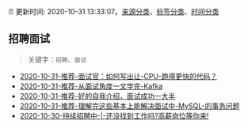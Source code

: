 :alarm_clock: 更新时间: 2020-10-31 13:33:07。[来源分类](../README.md)、[标签分类](../TAGS.md)、[时间分类](../TIMELINE.md)

## 招聘面试


> 关键字：`招聘`、`面试`



- [2020-10-31-推荐-面试官：如何写出让-CPU-跑得更快的代码？](https://toutiao.io/k/l6chi61) 
- [2020-10-31-推荐-从面试角度一文学完-Kafka](https://toutiao.io/k/ugyvu7i) 
- [2020-10-31-推荐-好的自我介绍，面试成功一大半](https://toutiao.io/k/lpyu6km) 
- [2020-10-31-推荐-理解完这些基本上能解决面试中-MySQL-的事务问题](https://toutiao.io/k/szxq5t8) 
- [2020-10-30-持续招聘中-|-还没找到工作吗?高薪岗位等你来!](https://sec.thief.one/article_content?a_id=b725f791f6f00af949064ff37b7446ae) 